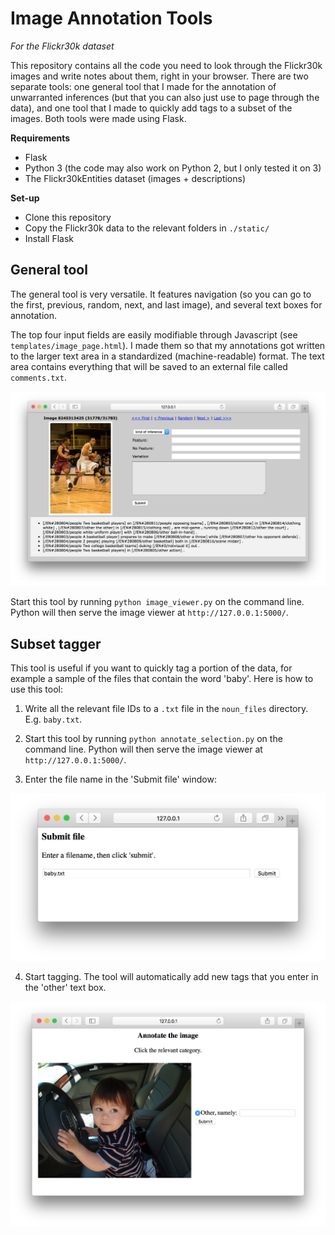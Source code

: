 # Image Annotation Tools
*For the Flickr30k dataset*

This repository contains all the code you need to look through the
Flickr30k images and write notes about them, right in your browser.
There are two separate tools: one general tool that I made for the annotation of unwarranted inferences (but that you can also just use to page through the data), and one tool that I made to quickly add tags to a subset of the images. Both tools were made using Flask.

**Requirements**

* Flask
* Python 3 (the code may also work on Python 2, but I only tested it on 3)
* The Flickr30kEntities dataset (images + descriptions)

**Set-up**

* Clone this repository
* Copy the Flickr30k data to the relevant folders in `./static/`
* Install Flask

## General tool
The general tool is very versatile. It features navigation (so you can go to the first, previous, random, next, and last image), and several text boxes for annotation.

The top four input fields are easily modifiable through Javascript (see `templates/image_page.html`). I made them so that my annotations got written to the larger text area in a standardized (machine-readable) format. The text area contains everything that will be saved to an external file called `comments.txt`.

<img src="screenshots/image_viewer.png" alt="Screenshot of the image viewer tool">

Start this tool by running `python image_viewer.py` on the command line. Python will then serve the image viewer at `http://127.0.0.1:5000/`.

## Subset tagger
This tool is useful if you want to quickly tag a portion of the data, for example a sample of the files that contain the word 'baby'. Here is how to use this tool:

1. Write all the relevant file IDs to a `.txt` file in the `noun_files` directory. E.g. `baby.txt`.

2. Start this tool by running `python annotate_selection.py` on the command line. Python will then serve the image viewer at `http://127.0.0.1:5000/`.

3. Enter the file name in the 'Submit file' window:
<img src="screenshots/annotate_selection1.png" alt="Screenshot of the subset annotation tool">

4. Start tagging. The tool will automatically add new tags that you enter in the 'other' text box.
<img src="screenshots/annotate_selection2.png" alt="Screenshot of the subset annotation tool">
